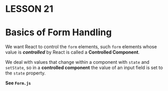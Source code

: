 # LESSON 21
# Basics of Form Handling
We want React to control the `form` elements, such `form` elements whose value is ***controlled*** by React is called a **Controlled Component**.

We deal with values that change within a component with `state` and `setState`, so in a **controlled component** the value of an input field is set to the `state` property.

**See `Form.js`**